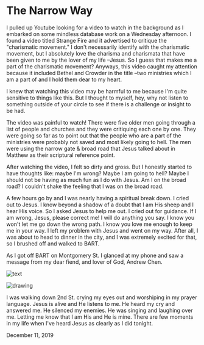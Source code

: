 # The Narrow Way

I pulled up Youtube looking for a video to watch in the background as I embarked on some mindless database work on a Wednesday afternoon. I found a video titled Strange Fire and it advertised to critique the "charismatic movement." I don't necessarily identify with the charismatic movement, but I absolutely love the charisma and charismata that have been given to me by the lover of my life –Jesus. So I guess that makes me a part of the charismatic movement? Anyways, this video caught my attention because it included Bethel and Crowder in the title –two ministries which I am a part of and I hold them dear to my heart.

I knew that watching this video may be harmful to me because I'm quite sensitive to things like this. But I thought to myself, hey, why not listen to something outside of your circle to see if there is a challenge or insight to be had.

The video was painful to watch! There were five older men going through a list of people and churches and they were critiquing each one by one. They were going so far as to point out that the people who are a part of the ministries were probably not saved and most likely going to hell. The men were using the narrow gate & broad road that Jesus talked about in Matthew as their scriptural reference point.

After watching the video, I felt so dirty and gross. But I honestly started to have thoughts like: maybe I'm wrong? Maybe I am going to hell? Maybe I should not be having as much fun as I do with Jesus. Am I on the broad road? I couldn't shake the feeling that I was on the broad road.

A few hours go by and I was nearly having a spiritual break down. I cried out to Jesus. I know beyond a shadow of a doubt that I am His sheep and I hear His voice. So I asked Jesus to help me out. I cried out for guidance. If I am wrong, Jesus, please correct me! I will do anything you say. I know you won't let me go down the wrong path. I know you love me enough to keep me in your way. I left my problem with Jesus and went on my way. After all, I was about to head to dinner in the city, and I was extremely excited for that, so I brushed off and walked to BART.

As I got off BART on Montgomery St. I glanced at my phone and saw a message from my dear fiend, and lover of God, Andrew Chen.

![text](https://d.32k.io/andrew-text.png)

![drawing](https://d.32k.io/andrew-drawing.png)

I was walking down 2nd St. crying my eyes out and worshiping in my prayer language. Jesus is alive and He listens to me. He heard my cry and answered me. He silenced my enemies. He was singing and laughing over me. Letting me know that I am His and He is mine. There are few moments in my life when I've heard Jesus as clearly as I did tonight.

December 11, 2019
